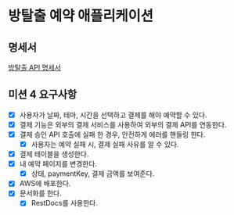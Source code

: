 # 방탈출 예약 애플리케이션

## 명세서

[방탈출 API 명세서](https://alstn113.github.io/spring-roomescape-payment/src/main/resources/static/docs/index.html)

## 미션 4 요구사항

- [x] 사용자가 날짜, 테마, 시간을 선택하고 결제를 해야 예약할 수 있다.
- [x] 결제 기능은 외부의 결제 서비스를 사용하여 외부의 결제 API를 연동한다.
- [x] 결제 승인 API 호출에 실패 한 경우, 안전하게 에러를 핸들링 한다.
    - [x] 사용자는 예약 실패 시, 결제 실패 사유를 알 수 있다.

- [x] 결제 테이블을 생성한다.
- [x] 내 예약 페이지를 변경한다.
    - [x] 상태, paymentKey, 결제 금액를 보여준다.
- [x] AWS에 배포한다.
- [x] 문서화를 한다.
    - [x] RestDocs를 사용한다.

